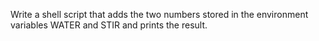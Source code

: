 Write a shell script that adds the two numbers stored in the environment variables WATER and STIR and prints the result.
